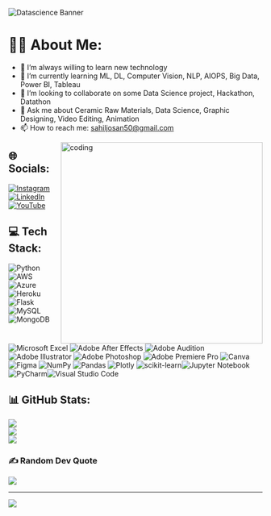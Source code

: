 ![Datascience Banner](https://user-images.githubusercontent.com/106590141/213756194-52015261-328a-4e24-9f3e-7c21c402c7c9.jpg)

# 	:standing_man: About Me:

- 🔭 I’m always willing to learn new technology
- 🌱 I’m currently learning ML, DL, Computer Vision, NLP, AIOPS, Big Data, Power BI, Tableau
- 👯 I’m looking to collaborate on some Data Science project, Hackathon, Datathon
- 💬 Ask me about Ceramic Raw Materials, Data Science, Graphic Designing, Video Editing, Animation
- 📫 How to reach me: sahiljosan50@gmail.com

<img align="right" alt="coding" width= "400" src="https://media4.giphy.com/media/qgQUggAC3Pfv687qPC/giphy.gif?cid=ecf05e47z96pi67b1n29nl4tm6u6yb6ftb867sw8wi4wpy2s&rid=giphy.gif&ct=g">

## 🌐 Socials:
[![Instagram](https://img.shields.io/badge/Instagram-%23E4405F.svg?logo=Instagram&logoColor=white)](https://instagram.com/sahiljosan92) [![LinkedIn](https://img.shields.io/badge/LinkedIn-%230077B5.svg?logo=linkedin&logoColor=white)](https://linkedin.com/in/linkedin.com/in/sahil-josan-a1256622b) [![YouTube](https://img.shields.io/badge/YouTube-%23FF0000.svg?logo=YouTube&logoColor=white)](https://youtube.com/@https://www.youtube.com/@skillvalley8868/videos) 

## 💻 Tech Stack:
![Python](https://img.shields.io/badge/python-3670A0?style=for-the-badge&logo=python&logoColor=ffdd54) ![AWS](https://img.shields.io/badge/AWS-%23FF9900.svg?style=for-the-badge&logo=amazon-aws&logoColor=white) ![Azure](https://img.shields.io/badge/azure-%230072C6.svg?style=for-the-badge&logo=azure-devops&logoColor=white) ![Heroku](https://img.shields.io/badge/heroku-%23430098.svg?style=for-the-badge&logo=heroku&logoColor=white) ![Flask](https://img.shields.io/badge/flask-%23000.svg?style=for-the-badge&logo=flask&logoColor=white) ![MySQL](https://img.shields.io/badge/mysql-%2300f.svg?style=for-the-badge&logo=mysql&logoColor=white) ![MongoDB](https://img.shields.io/badge/MongoDB-%234ea94b.svg?style=for-the-badge&logo=mongodb&logoColor=white) ![Microsoft Excel](https://img.shields.io/badge/Microsoft_Excel-217346?style=for-the-badge&logo=microsoft-excel&logoColor=white) ![Adobe After Effects](https://img.shields.io/badge/Adobe%20After%20Effects-9999FF.svg?style=for-the-badge&logo=Adobe%20After%20Effects&logoColor=white) ![Adobe Audition](https://img.shields.io/badge/Adobe%20Audition-9999FF.svg?style=for-the-badge&logo=Adobe%20Audition&logoColor=white) ![Adobe Illustrator](https://img.shields.io/badge/adobeillustrator-%23FF9A00.svg?style=for-the-badge&logo=adobeillustrator&logoColor=white) ![Adobe Photoshop](https://img.shields.io/badge/adobephotoshop-%2331A8FF.svg?style=for-the-badge&logo=adobephotoshop&logoColor=white) ![Adobe Premiere Pro](https://img.shields.io/badge/Adobe%20Premiere%20Pro-9999FF.svg?style=for-the-badge&logo=Adobe%20Premiere%20Pro&logoColor=white) ![Canva](https://img.shields.io/badge/Canva-%2300C4CC.svg?style=for-the-badge&logo=Canva&logoColor=white) 	![Figma](https://img.shields.io/badge/figma-%23F24E1E.svg?style=for-the-badge&logo=figma&logoColor=white) ![NumPy](https://img.shields.io/badge/numpy-%23013243.svg?style=for-the-badge&logo=numpy&logoColor=white) ![Pandas](https://img.shields.io/badge/pandas-%23150458.svg?style=for-the-badge&logo=pandas&logoColor=white) ![Plotly](https://img.shields.io/badge/Plotly-%233F4F75.svg?style=for-the-badge&logo=plotly&logoColor=white) ![scikit-learn](https://img.shields.io/badge/scikit--learn-%23F7931E.svg?style=for-the-badge&logo=scikit-learn&logoColor=white)![Jupyter Notebook](https://img.shields.io/badge/jupyter-%23FA0F00.svg?style=for-the-badge&logo=jupyter&logoColor=white)![PyCharm](https://img.shields.io/badge/pycharm-143?style=for-the-badge&logo=pycharm&logoColor=black&color=black&labelColor=green)![Visual Studio Code](https://img.shields.io/badge/Visual%20Studio%20Code-0078d7.svg?style=for-the-badge&logo=visual-studio-code&logoColor=white)
## 📊 GitHub Stats:
![](https://github-readme-stats.vercel.app/api?username=Sahiljosan&theme=dark&hide_border=false&include_all_commits=false&count_private=false)<br/>
![](https://github-readme-streak-stats.herokuapp.com/?user=Sahiljosan&theme=dark&hide_border=false)<br/>
![](https://github-readme-stats.vercel.app/api/top-langs/?username=Sahiljosan&theme=dark&hide_border=false&include_all_commits=false&count_private=false&layout=compact)

### ✍️ Random Dev Quote
![](https://quotes-github-readme.vercel.app/api?type=horizontal&theme=dark)

---
[![](https://visitcount.itsvg.in/api?id=Sahiljosan&icon=6&color=7)](https://visitcount.itsvg.in)

<!-- Proudly created with GPRM ( https://gprm.itsvg.in ) -->
